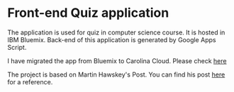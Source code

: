 # Front-end Quiz application

The application is used for quiz in computer science course. It is hosted in IBM Bluemix. Back-end of 
this application is generated by Google Apps Script.

I have migrated the app from Bluemix to Carolina Cloud. Please check [here](http://quiz-hongkun.apps.unc.edu/)

The project is based on Martin Hawskey's Post. You can find his post [here](https://mashe.hawksey.info/2014/07/google-sheets-as-a-database-insert-with-apps-script-using-postget-methods-with-ajax-example/) for a reference.

